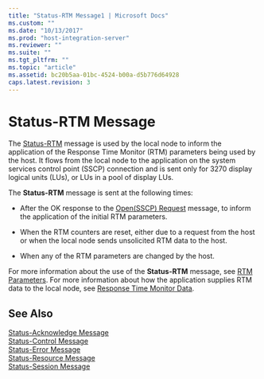 ```yaml
---
title: "Status-RTM Message1 | Microsoft Docs"
ms.custom: ""
ms.date: "10/13/2017"
ms.prod: "host-integration-server"
ms.reviewer: ""
ms.suite: ""
ms.tgt_pltfrm: ""
ms.topic: "article"
ms.assetid: bc20b5aa-01bc-4524-b00a-d5b776d64928
caps.latest.revision: 3
---
```

# Status-RTM Message
The [Status-RTM](../Topic/Status-RTM2.md) message is used by the local node to inform the application of the Response Time Monitor (RTM) parameters being used by the host. It flows from the local node to the application on the system services control point (SSCP) connection and is sent only for 3270 display logical units (LUs), or LUs in a pool of display LUs.  
  
 The **Status-RTM** message is sent at the following times:  
  
-   After the OK response to the [Open(SSCP) Request](../Topic/Open\(SSCP\)%20Request1.md) message, to inform the application of the initial RTM parameters.  
  
-   When the RTM counters are reset, either due to a request from the host or when the local node sends unsolicited RTM data to the host.  
  
-   When any of the RTM parameters are changed by the host.  
  
 For more information about the use of the **Status-RTM** message, see [RTM Parameters](../core/rtm-parameters].md). For more information about how the application supplies RTM data to the local node, see [Response Time Monitor Data](../core/response-time-monitor-data.md).  
  
## See Also  
 [Status-Acknowledge Message](../core/status-acknowledge-message.md)   
 [Status-Control Message](../core/status-control-message.md)   
 [Status-Error Message](../core/status-error-message.md)   
 [Status-Resource Message](../core/status-resource-message.md)   
 [Status-Session Message](../core/status-session-message.md)